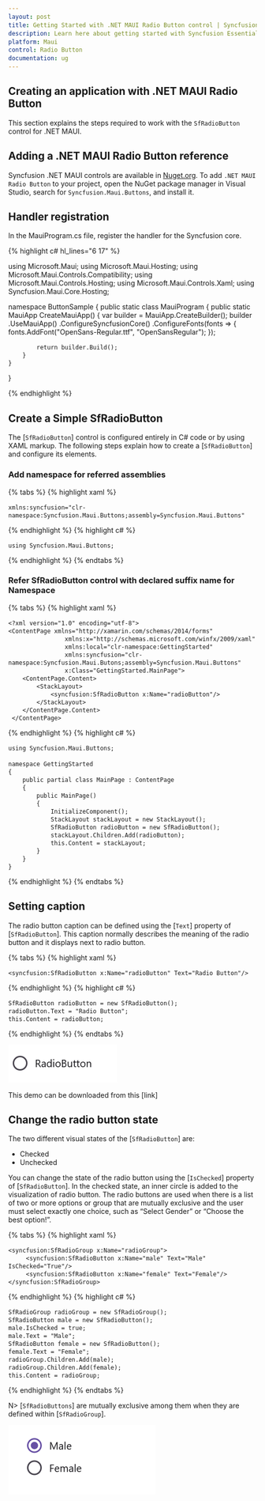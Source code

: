 ```yaml
---
layout: post
title: Getting Started with .NET MAUI Radio Button control | Syncfusion
description: Learn here about getting started with Syncfusion Essential Studio .NET MAUI Radio Button control, its elements and more.
platform: Maui
control: Radio Button
documentation: ug
---
```


## Creating an application with .NET MAUI Radio Button

This section explains the steps required to work with the `SfRadioButton` control for .NET MAUI.

## Adding a .NET MAUI Radio Button reference

Syncfusion .NET MAUI controls are available in [Nuget.org](https://www.nuget.org/). To add `.NET MAUI Radio Button` to your project, open the NuGet package manager in Visual Studio, search for `Syncfusion.Maui.Buttons`, and install it.

## Handler registration 

In the MauiProgram.cs file, register the handler for the Syncfusion core.

{% highlight c# hl_lines="6 17" %}

using Microsoft.Maui;
using Microsoft.Maui.Hosting;
using Microsoft.Maui.Controls.Compatibility;
using Microsoft.Maui.Controls.Hosting;
using Microsoft.Maui.Controls.Xaml;
using Syncfusion.Maui.Core.Hosting;

namespace ButtonSample
{
    public static class MauiProgram
    {
        public static MauiApp CreateMauiApp()
        {
            var builder = MauiApp.CreateBuilder();
            builder
            .UseMauiApp<App>()
            .ConfigureSyncfusionCore()
            .ConfigureFonts(fonts =>
            {
                fonts.AddFont("OpenSans-Regular.ttf", "OpenSansRegular");
            });

            return builder.Build();
        }      
    }
}   

{% endhighlight %}

## Create a Simple SfRadioButton

The [`SfRadioButton`] control is configured entirely in C# code or by using XAML markup. The following steps explain how to create a [`SfRadioButton`] and configure its elements.

### Add namespace for referred assemblies

{% tabs %}
{% highlight xaml %}

    xmlns:syncfusion="clr-namespace:Syncfusion.Maui.Buttons;assembly=Syncfusion.Maui.Buttons"

{% endhighlight %}
{% highlight c# %}

    using Syncfusion.Maui.Buttons;

{% endhighlight %}
{% endtabs %}

### Refer SfRadioButton control with declared suffix name for Namespace

{% tabs %}
{% highlight xaml %}

    <?xml version="1.0" encoding="utf-8">
    <ContentPage xmlns="http://xamarin.com/schemas/2014/forms"
                    xmlns:x="http://schemas.microsoft.com/winfx/2009/xaml"
                    xmlns:local="clr-namespace:GettingStarted"
	                xmlns:syncfusion="clr-namespace:Syncfusion.Maui.Butons;assembly=Syncfusion.Maui.Buttons" 
	                x:Class="GettingStarted.MainPage">
        <ContentPage.Content>
            <StackLayout>
                <syncfusion:SfRadioButton x:Name="radioButton"/>        
            </StackLayout>
        </ContentPage.Content>
     </ContentPage>

{% endhighlight %}
{% highlight c# %}

    using Syncfusion.Maui.Buttons;

    namespace GettingStarted
    {
        public partial class MainPage : ContentPage
        {
            public MainPage()
            {
                InitializeComponent();
                StackLayout stackLayout = new StackLayout();
                SfRadioButton radioButton = new SfRadioButton();
                stackLayout.Children.Add(radioButton);
                this.Content = stackLayout;
            }
        }
    }

{% endhighlight %}
{% endtabs %}

## Setting caption

The radio button caption can be defined using the [`Text`] property of [`SfRadioButton`]. This caption normally describes the meaning of the radio button and it displays next to radio button.
 
{% tabs %}
{% highlight xaml %}

    <syncfusion:SfRadioButton x:Name="radioButton" Text="Radio Button"/>

{% endhighlight %}
{% highlight c# %}

    SfRadioButton radioButton = new SfRadioButton();
    radioButton.Text = "Radio Button";
    this.Content = radioButton;

{% endhighlight %}
{% endtabs %}

![.NET MAUI Radio Button](Images/GettingStarted/radiobutton.png)

This demo can be downloaded from this [link]

## Change the radio button state

The two different visual states of the [`SfRadioButton`] are:

* Checked
* Unchecked

You can change the state of the radio button using the [`IsChecked`] property of [`SfRadioButton`]. In the checked state, an inner circle is added to the visualization of radio button.
The radio buttons are used when there is a list of two or more options or group that are mutually exclusive and the user must select exactly one choice, such as “Select Gender” or “Choose the best option!”.

{% tabs %}
{% highlight xaml %}

    <syncfusion:SfRadioGroup x:Name="radioGroup">
         <syncfusion:SfRadioButton x:Name="male" Text="Male" IsChecked="True"/>
         <syncfusion:SfRadioButton x:Name="female" Text="Female"/>
    </syncfusion:SfRadioGroup>

{% endhighlight %}
{% highlight c# %}

    SfRadioGroup radioGroup = new SfRadioGroup();
    SfRadioButton male = new SfRadioButton();
    male.IsChecked = true;
    male.Text = "Male";
    SfRadioButton female = new SfRadioButton();
    female.Text = "Female";
    radioGroup.Children.Add(male);
    radioGroup.Children.Add(female);
    this.Content = radioGroup;

{% endhighlight %}
{% endtabs %}

N> [`SfRadioButtons`] are mutually exclusive among them when they are defined within [`SfRadioGroup`].

![.NET MAUI Radio Button](Images/GettingStarted/statechange.png)
